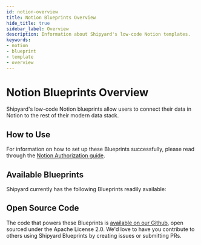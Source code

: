 ```yaml
---
id: notion-overview
title: Notion Blueprints Overview
hide_title: true
sidebar_label: Overview
description: Information about Shipyard's low-code Notion templates.
keywords:
- notion
- blueprint
- template
- overview
---
```


# Notion Blueprints Overview

Shipyard's low-code Notion blueprints allow users to connect their data in Notion to the rest of their modern data stack.

## How to Use
For information on how to set up these Blueprints successfully, please read through the [Notion Authorization guide](notion-authorization.md).

## Available Blueprints
Shipyard currently has the following Blueprints readily available: 

## Open Source Code
The code that powers these Blueprints is [available on our Github](None), open sourced under the Apache License 2.0. We'd love to have you contribute to others using Shipyard Blueprints by creating issues or submitting PRs.
